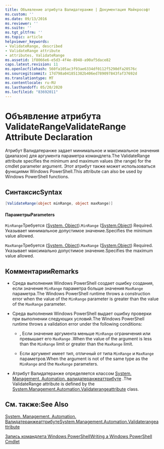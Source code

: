 ```yaml
---
title: Объявление атрибута Валидатеранже | Документация Майкрософт
ms.custom: ''
ms.date: 09/13/2016
ms.reviewer: ''
ms.suite: ''
ms.tgt_pltfrm: ''
ms.topic: article
helpviewer_keywords:
- ValidateRange, described
- ValidateRange attribute
- attributes, ValidateRange
ms.assetid: 1f8066e6-e5d3-4f4e-8948-a90af5dace82
caps.latest.revision: 11
ms.openlocfilehash: 560fa105ac3f93ae6334df0112f5290dfa20576c
ms.sourcegitcommit: 17d798a041851382b406ed789097843faf37692d
ms.translationtype: MT
ms.contentlocale: ru-RU
ms.lasthandoff: 05/20/2020
ms.locfileid: "83692011"
---
```

# <a name="validaterange-attribute-declaration"></a><span data-ttu-id="1473f-102">Объявление атрибута ValidateRange</span><span class="sxs-lookup"><span data-stu-id="1473f-102">ValidateRange Attribute Declaration</span></span>

<span data-ttu-id="1473f-103">Атрибут Валидатеранже задает минимальное и максимальное значения (диапазон) для аргумента параметра командлета.</span><span class="sxs-lookup"><span data-stu-id="1473f-103">The ValidateRange attribute specifies the minimum and maximum values (the range) for the cmdlet parameter argument.</span></span> <span data-ttu-id="1473f-104">Этот атрибут также может использоваться функциями Windows PowerShell.</span><span class="sxs-lookup"><span data-stu-id="1473f-104">This attribute can also be used by Windows PowerShell functions.</span></span>

## <a name="syntax"></a><span data-ttu-id="1473f-105">Синтаксис</span><span class="sxs-lookup"><span data-stu-id="1473f-105">Syntax</span></span>

```csharp
[ValidateRange(object minRange, object maxRange)]
```

#### <a name="parameters"></a><span data-ttu-id="1473f-106">Параметры</span><span class="sxs-lookup"><span data-stu-id="1473f-106">Parameters</span></span>

<span data-ttu-id="1473f-107">`MinRange`Требуется ([System. Object](/dotnet/api/system.object)).</span><span class="sxs-lookup"><span data-stu-id="1473f-107">`MinRange` ([System.Object](/dotnet/api/system.object)) Required.</span></span> <span data-ttu-id="1473f-108">Указывает минимальное допустимое значение.</span><span class="sxs-lookup"><span data-stu-id="1473f-108">Specifies the minimum value allowed.</span></span>

<span data-ttu-id="1473f-109">`MaxRange`Требуется ([System. Object](/dotnet/api/system.object)).</span><span class="sxs-lookup"><span data-stu-id="1473f-109">`MaxRange` ([System.Object](/dotnet/api/system.object)) Required.</span></span> <span data-ttu-id="1473f-110">Указывает максимально допустимое значение.</span><span class="sxs-lookup"><span data-stu-id="1473f-110">Specifies the maximum value allowed.</span></span>

## <a name="remarks"></a><span data-ttu-id="1473f-111">Комментарии</span><span class="sxs-lookup"><span data-stu-id="1473f-111">Remarks</span></span>

- <span data-ttu-id="1473f-112">Среда выполнения Windows PowerShell создает ошибку создания, если значение `MinRange` параметра больше значения `MaxRange` параметра.</span><span class="sxs-lookup"><span data-stu-id="1473f-112">The Windows PowerShell runtime throws a construction error when the value of the `MinRange` parameter is greater than the value of the `MaxRange` parameter.</span></span>

- <span data-ttu-id="1473f-113">Среда выполнения Windows PowerShell выдает ошибку проверки при выполнении следующих условий.</span><span class="sxs-lookup"><span data-stu-id="1473f-113">The Windows PowerShell runtime throws a validation error under the following conditions:</span></span>

  - <span data-ttu-id="1473f-114">, Если значение аргумента меньше `MinRange` ограничения или превышает его `MaxRange` .</span><span class="sxs-lookup"><span data-stu-id="1473f-114">When the value of the argument is less than the `MinRange` limit or greater than the `MaxRange` limit.</span></span>

  - <span data-ttu-id="1473f-115">Если аргумент имеет тип, отличный от типа `MinRange` и `MaxRange` параметров.</span><span class="sxs-lookup"><span data-stu-id="1473f-115">When the argument is not of the same type as the `MinRange` and the `MaxRange` parameters.</span></span>

- <span data-ttu-id="1473f-116">Атрибут Валидатеранже определяется классом [System. Management. Automation. валидатеранжеаттрибуте](/dotnet/api/System.Management.Automation.ValidateRangeAttribute) .</span><span class="sxs-lookup"><span data-stu-id="1473f-116">The ValidateRange attribute is defined by the [System.Management.Automation.Validaterangeattribute](/dotnet/api/System.Management.Automation.ValidateRangeAttribute) class.</span></span>

## <a name="see-also"></a><span data-ttu-id="1473f-117">См. также:</span><span class="sxs-lookup"><span data-stu-id="1473f-117">See Also</span></span>

[<span data-ttu-id="1473f-118">System. Management. Automation. Валидатеранжеаттрибуте</span><span class="sxs-lookup"><span data-stu-id="1473f-118">System.Management.Automation.Validaterangeattribute</span></span>](/dotnet/api/System.Management.Automation.ValidateRangeAttribute)

[<span data-ttu-id="1473f-119">Запись командлета Windows PowerShell</span><span class="sxs-lookup"><span data-stu-id="1473f-119">Writing a Windows PowerShell Cmdlet</span></span>](./writing-a-windows-powershell-cmdlet.md)
